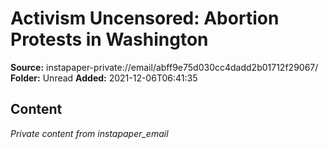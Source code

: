 # Activism Uncensored: Abortion Protests in Washington

**Source:** instapaper-private://email/abff9e75d030cc4dadd2b01712f29067/
**Folder:** Unread
**Added:** 2021-12-06T06:41:35




## Content
*Private content from instapaper_email*

